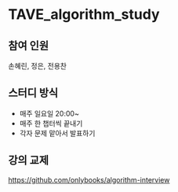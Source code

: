 # TAVE_algorithm_study
## 참여 인원
손혜린, 정은, 전용찬

## 스터디 방식
- 매주 일요일 20:00~
- 매주 한 챕터씩 끝내기
- 각자 문제 맡아서 발표하기

## 강의 교제
https://github.com/onlybooks/algorithm-interview
